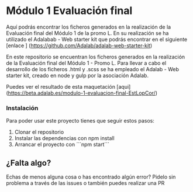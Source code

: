 

# Módulo 1 Evaluación final

Aquí podrás encontrar los ficheros generados en la realización de la Evaluación final del Módulo 1 de la promo L.
En su realización se ha utilizado el Adalabab - Web starter kit que podrás encontrar en el siguiente [enlace ] (https://github.com/Adalab/adalab-web-starter-kit)

En este repositorio se encuentran los ficheros generados en la realización de la Evaluación final del Módulo 1 - Promo L. Para llevar a cabo el desarrollo de los ficheros .html y .scss se ha empleado el Adalab - Web starter kit, creado en node y gulp por la asociación Adalab.

Puedes ver el resultado de esta maquetación [aqui] (https://beta.adalab.es/modulo-1-evaluacion-final-EstLopCor/)


### Instalación
Para poder usar este proyecto tienes que seguir estos pasos:

1. Clonar el repositorio
1. Instalar las dependencias con npm install
1. Arrancar el proyecto con ´´´npm start´´´

## ¿Falta algo?

Echas de menos alguna cosa o has encontrado algún error? Pidelo sin problema a través de las issues o también puedes realizar una PR
